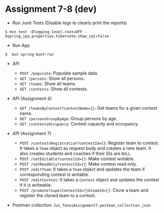 # Assignment 7-8 (dev)

- Run Junit Tests (Disable logs to clearly print the reports)

```
$ mvn test -Dlogging.level.root=OFF -Dspring.jpa.properties.hibernate.show_sql=false
```

- Run App

```
$  mvn spring-boot:run
```

- API
    - `POST /populate`: Populate sample data.
    - `GET /persons`: Show all persons.
    - `GET /teams`: Show all teams.
    - `GET /contests`: Show all contests.

- API (Assignment 4)
  - `GET /teamsByContest?contestName={}`: Get teams for a given contest name.
  - `GET /personsGroupByAge`: Group persons by age.
  - `GET /contestsOccupancy`: Contest capacity and occupancy.

- API (Assignment 7)
  - `POST /contestsRegistration?contestId={}`: Register team to contest. It takes a `Team` object as request body and creates a new team. It also creates students and coaches if their IDs are `NULL`.
  - `POST /setEditable?contestId={}`: Make contest writable.
  - `POST /setReadOnly?contestId={}`: Make contest read only.
  - `POST /editTeam`: It takes a `Team` object and updates the team if corresponding contest is writable.
  - `POST /editContest`: It takes a `Contest` object and updates the contest if it is writeable.
  - `POST /promote?superContestId={}&teamId={}`: Clone a team and register the cloned team to a contest.

- Postman collection: `Jui_TonniAssignment7.postman_collection.json`